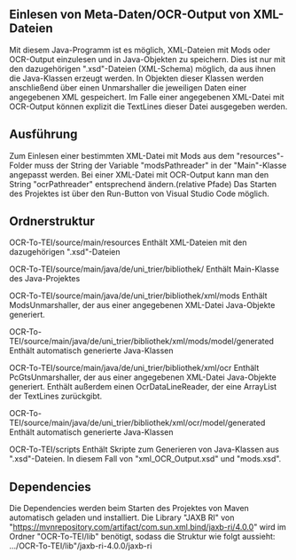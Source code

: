 ## Einlesen von Meta-Daten/OCR-Output von XML-Dateien

Mit diesem Java-Programm ist es möglich, XML-Dateien mit Mods oder OCR-Output einzulesen und in Java-Objekten zu speichern.
Dies ist nur mit den dazugehörigen ".xsd"-Dateien (XML-Schema) möglich, da aus ihnen die Java-Klassen erzeugt werden.
In Objekten dieser Klassen werden anschließend über einen Unmarshaller die jeweiligen Daten einer angegebenen XML gespeichert.
Im Falle einer angegebenen XML-Datei mit OCR-Output können explizit die TextLines dieser Datei ausgegeben werden.

## Ausführung

Zum Einlesen einer bestimmten XML-Datei mit Mods aus dem "resources"-Folder muss der String der Variable "modsPathreader" in der "Main"-Klasse angepasst werden. Bei einer XML-Datei mit OCR-Output kann man den String "ocrPathreader" entsprechend ändern.(relative Pfade)
Das Starten des Projektes ist über den Run-Button von Visual Studio Code möglich.

## Ordnerstruktur

OCR-To-TEI/source/main/resources
Enthält XML-Dateien mit den dazugehörigen ".xsd"-Dateien 

OCR-To-TEI/source/main/java/de/uni_trier/bibliothek/
Enthält Main-Klasse des Java-Projektes

OCR-To-TEI/source/main/java/de/uni_trier/bibliothek/xml/mods
Enthält ModsUnmarshaller, der aus einer angegebenen XML-Datei Java-Objekte generiert.

OCR-To-TEI/source/main/java/de/uni_trier/bibliothek/xml/mods/model/generated
Enthält automatisch generierte Java-Klassen

OCR-To-TEI/source/main/java/de/uni_trier/bibliothek/xml/ocr
Enthält PcGtsUnmarshaller, der aus einer angegebenen XML-Datei Java-Objekte generiert.
Enthält außerdem einen OcrDataLineReader, der eine ArrayList der TextLines zurückgibt.

OCR-To-TEI/source/main/java/de/uni_trier/bibliothek/xml/ocr/model/generated
Enthält automatisch generierte Java-Klassen

OCR-To-TEI/scripts
Enthält Skripte zum Generieren von Java-Klassen aus ".xsd"-Dateien. In diesem Fall von "xml_OCR_Output.xsd" und "mods.xsd".

## Dependencies

Die Dependencies werden beim Starten des Projektes von Maven automatisch geladen und installiert.
Die Library "JAXB RI" von "https://mvnrepository.com/artifact/com.sun.xml.bind/jaxb-ri/4.0.0" wird im Ordner "OCR-To-TEI/lib" benötigt, sodass die Struktur wie folgt aussieht:
.../OCR-To-TEI/lib"/jaxb-ri-4.0.0/jaxb-ri

